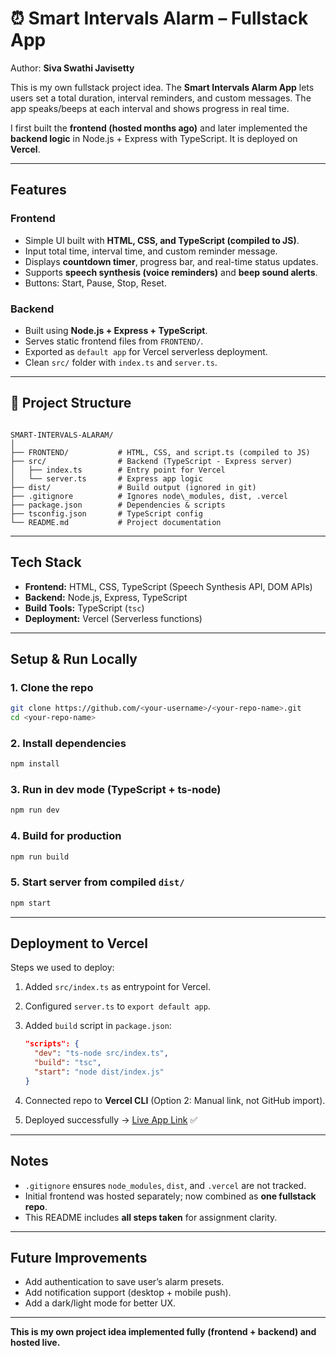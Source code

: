
# ⏰ Smart Intervals Alarm – Fullstack App

Author: **Siva Swathi Javisetty**  

This is my own fullstack project idea. The **Smart Intervals Alarm App** lets users set a total duration, interval reminders, and custom messages. The app speaks/beeps at each interval and shows progress in real time.  

I first built the **frontend (hosted months ago)** and later implemented the **backend logic** in Node.js + Express with TypeScript. It is deployed on **Vercel**.

---

## Features

### Frontend
- Simple UI built with **HTML, CSS, and TypeScript (compiled to JS)**.
- Input total time, interval time, and custom reminder message.
- Displays **countdown timer**, progress bar, and real-time status updates.
- Supports **speech synthesis (voice reminders)** and **beep sound alerts**.
- Buttons: Start, Pause, Stop, Reset.

### Backend
- Built using **Node.js + Express + TypeScript**.
- Serves static frontend files from `FRONTEND/`.
- Exported as `default app` for Vercel serverless deployment.
- Clean `src/` folder with `index.ts` and `server.ts`.

---

## 📂 Project Structure

```

SMART-INTERVALS-ALARAM/
│
├── FRONTEND/           # HTML, CSS, and script.ts (compiled to JS)
├── src/                # Backend (TypeScript - Express server)
│   ├── index.ts        # Entry point for Vercel
│   └── server.ts       # Express app logic
├── dist/               # Build output (ignored in git)
├── .gitignore          # Ignores node\_modules, dist, .vercel
├── package.json        # Dependencies & scripts
├── tsconfig.json       # TypeScript config
└── README.md           # Project documentation

````

---

## Tech Stack

- **Frontend:** HTML, CSS, TypeScript (Speech Synthesis API, DOM APIs)
- **Backend:** Node.js, Express, TypeScript
- **Build Tools:** TypeScript (`tsc`)
- **Deployment:** Vercel (Serverless functions)

---

## Setup & Run Locally

### 1. Clone the repo
```bash
git clone https://github.com/<your-username>/<your-repo-name>.git
cd <your-repo-name>
````

### 2. Install dependencies

```bash
npm install
```

### 3. Run in dev mode (TypeScript + ts-node)

```bash
npm run dev
```

### 4. Build for production

```bash
npm run build
```

### 5. Start server from compiled `dist/`

```bash
npm start
```

---

##  Deployment to Vercel

Steps we used to deploy:

1. Added `src/index.ts` as entrypoint for Vercel.
2. Configured `server.ts` to `export default app`.
3. Added `build` script in `package.json`:

   ```json
   "scripts": {
     "dev": "ts-node src/index.ts",
     "build": "tsc",
     "start": "node dist/index.js"
   }
   ```
4. Connected repo to **Vercel CLI** (Option 2: Manual link, not GitHub import).
5. Deployed successfully → [Live App Link](https://smart-intervals-alarams.vercel.app) ✅

---

## Notes

* `.gitignore` ensures `node_modules`, `dist`, and `.vercel` are not tracked.
* Initial frontend was hosted separately; now combined as **one fullstack repo**.
* This README includes **all steps taken** for assignment clarity.

---

## Future Improvements

* Add authentication to save user’s alarm presets.
* Add notification support (desktop + mobile push).
* Add a dark/light mode for better UX.

---

 **This is my own project idea implemented fully (frontend + backend) and hosted live.**

```

